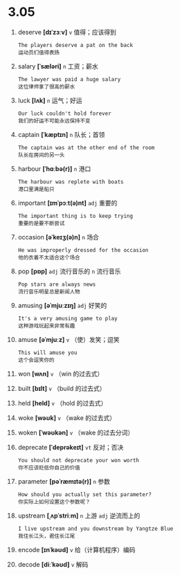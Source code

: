 # 3.05

1. deserve **[dɪˈzɜːv]** `v` 值得；应该得到

   ```
   The players deserve a pat on the back
   运动员们值得表扬
   ```

2. salary **[ˈsæləri]** `n` 工资；薪水

   ```
   The lawyer was paid a huge salary
   这位律师拿了很高的薪水
   ```

3. luck **[lʌk]** `n` 运气；好运

   ```
   Our luck couldn't hold forever
   我们的好运不可能永远保持不变
   ```

4. captain **[ˈkæptɪn]** `n` 队长；首领

   ```
   The captain was at the other end of the room
   队长在房间的另一头
   ```

5. harbour **[ˈhɑːbə(r)]** `n` 港口

   ```
   The harbour was replete with boats
   港口里满是船只
   ```

6. important **[ɪmˈpɔːt(ə)nt]** `adj` 重要的

   ```
   The important thing is to keep trying
   重要的是要不断尝试
   ```

7. occasion **[əˈkeɪʒ(ə)n]** `n` 场合

   ```
   He was improperly dressed for the occasion
   他的衣着不太适合这个场合
   ```

8. pop **[pɒp]** `adj` 流行音乐的 `n` 流行音乐

   ```
   Pop stars are always news
   流行音乐明星总是新闻人物
   ```

9. amusing **[əˈmjuːzɪŋ]** `adj` 好笑的

   ```
   It's a very amusing game to play
   这种游戏玩起来非常有趣
   ```

10. amuse **[əˈmjuːz]** `v` （使）发笑；逗笑

    ```
    This will amuse you
    这个会逗笑你的
    ```

11. won **[wʌn]** `v` （win 的过去式）

12. built **[bɪlt]** `v` （build 的过去式）

13. held **[held]** `v` （hold 的过去式）

14. woke **[wəʊk]** `v` （wake 的过去式）

15. woken **[ˈwəʊkən]** `v` （wake 的过去分词）

16. deprecate **[ˈdeprəkeɪt]** `vt` 反对；否决

    ```
    You should not deprecate your won worth
    你不应该贬低你自己的价值
    ```

17. parameter **[pəˈræmɪtə(r)]** `n` 参数

    ```
    How should you actually set this parameter?
    你实际上如何设置这个参数呢？
    ```

18. upstream **[ˌʌpˈstriːm]** `n` 上游 `adj` 逆流而上的

    ```
    I live upstream and you downstream by Yangtze Blue
    我住长江头，君住长江尾
    ```

19. encode **[ɪnˈkəʊd]** `v` 给（计算机程序）编码

20. decode **[diːˈkəʊd]** `v` 解码
